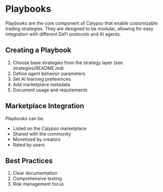 # Playbooks

Playbooks are the core component of Calypso that enable customizable trading strategies. They are designed to be modular, allowing for easy integration with different DeFi protocols and AI agents.

## Creating a Playbook

1. Choose base strategies from the strategy layer (see strategies/README.md)
2. Define agent behavior parameters
3. Set AI learning preferences
4. Add marketplace metadata
5. Document usage and requirements

## Marketplace Integration

Playbooks can be:

- Listed on the Calypso marketplace
- Shared with the community
- Monetized by creators
- Rated by users

## Best Practices

1. Clear documentation
2. Comprehensive testing
3. Risk management focus

